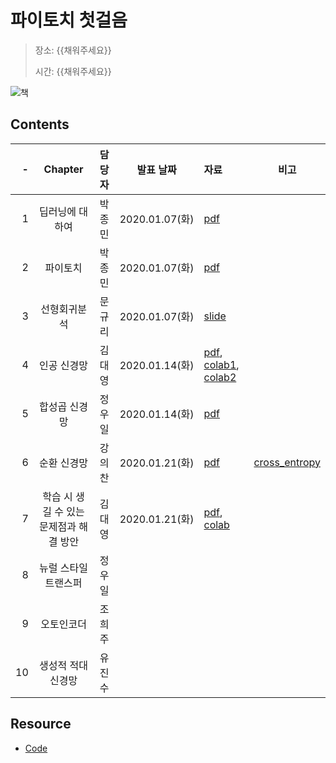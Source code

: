 # 파이토치 첫걸음

> 장소: {{채워주세요}}
>
> 시간: {{채워주세요}}

![책](http://www.hanbit.co.kr/data/books/B7818450418_l.jpg)

## Contents

| -  | Chapter                        | 담당자 | 발표 날짜        | 자료                | 비고  |
|---:|:------------------------------:|:----:|:--------------:|:-------------------|:----:|
| 1  | 딥러닝에 대하여                    | 박종민 | 2020.01.07(화) | [pdf][ch01pdf]     |      |
| 2  | 파이토치                         | 박종민 | 2020.01.07(화) | [pdf][ch01pdf]     |      |
| 3  | 선형회귀분석                      | 문규리 | 2020.01.07(화) | [slide][ch03slide] |      |
| 4  | 인공 신경망                       | 김대영 | 2020.01.14(화) | [pdf][ch04pdf], [colab1][ch04colab1], [colab2][ch04colab2] |      |
| 5  | 합성곱 신경망                     | 정우일 | 2020.01.14(화) | [pdf][ch05pdf]     |      |
| 6  | 순환 신경망                       | 강의찬 | 2020.01.21(화) | [pdf][ch06pdf]    | [cross_entropy][cross_entropy] |
| 7  | 학습 시 생길 수 있는 문제점과 해결 방안 | 김대영 | 2020.01.21(화) | [pdf][ch07pdf], [colab][ch07colab] |      |
| 8  | 뉴럴 스타일 트랜스퍼                | 정우일 |               |                    |      |
| 9  | 오토인코더                        | 조희주 |               |                    |      |
| 10 | 생성적 적대 신경망                 | 유진수 |               |                    |      |

[ch01pdf]: ./Ch01_and_Ch02/Deep_Learning_and_PyTorch.pdf

[ch03slide]: https://docs.google.com/presentation/d/1K_4oDBrSnzEjUly5BBNEo-nUhPUDhTQoxRVrwkV6RG4/edit

[ch04pdf]: ./Ch04_ANN/4.%20ANN.pdf

[ch04colab1]: https://colab.research.google.com/github/machinelearning-pangyo/pytorch-first-step/blob/master/Ch04_ANN/4_4_인공신경망_실습_dykim.ipynb

[ch04colab2]: https://colab.research.google.com/github/machinelearning-pangyo/pytorch-first-step/blob/master/Ch04_ANN/4_4_인공신경망_실습_in_tf2_dykim.ipynb

[ch05pdf]: ./Ch05_CNN/Ch05_CNN.pdf

[ch06pdf]: ./Ch06_RNN/파이토치_첫걸음_CHAPTER_6.pdf

[cross_entropy]: ./Ch06_RNN/cross_entropy.pdf

[ch07pdf]: ./Ch07_Techtips_for_NN/7.%20학습시%20생길수%20있는%20문제점과%20해결%20방안.pdf

[ch07colab]: https://colab.research.google.com/github/machinelearning-pangyo/pytorch-first-step/blob/master/Ch07_Techtips_for_NN/Standardization_vs_Minmax.ipynb

## Resource

- [Code](https://drive.google.com/drive/folders/12zphz36T6gEJac6WScnvRN27-f1tfHO1)
